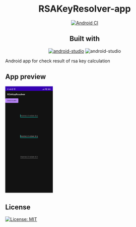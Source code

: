 <div align="center">
  
<h1>RSAKeyResolver-app</h1>

[![Android CI](https://github.com/Daivy03/RSAKeyResolver-app/actions/workflows/android.yml/badge.svg)](https://github.com/Daivy03/RSAKeyResolver-app/actions/workflows/android.yml)

## Built with
[![android-studio](https://img.shields.io/badge/Android_Studio-3DDC84?style=for-the-badge&logo=android-studio&logoColor=white)]("https://developer.android.com/studio")
![android-studio](https://img.shields.io/badge/Java-ED8B00?style=for-the-badge&logo=openjdk&logoColor=white)

</div>

Android app for check result of rsa key calculation
## App preview
<img src="https://raw.githubusercontent.com/Daivy03/RSAKeyResolver-app/main/github-img/preview-ui-app.jpg" width=30% height=30%></img>

## License
[![License: MIT](https://img.shields.io/badge/License-MIT-yellow.svg)](https://opensource.org/licenses/MIT)
